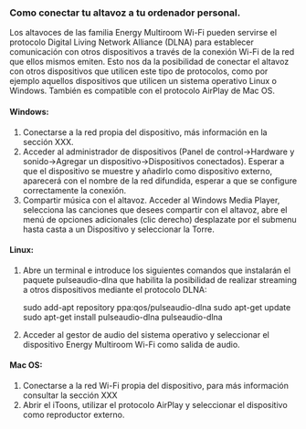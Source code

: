 ### Como conectar tu altavoz a tu ordenador personal.

Los altavoces de las familia Energy Multiroom Wi-Fi pueden servirse el protocolo Digital Living Network Alliance (DLNA) para establecer comunicación con otros dispositivos a través de la conexión Wi-Fi de la red que ellos mismos emiten. Esto nos da la posibilidad de conectar el altavoz con otros dispositivos que utilicen este tipo de protocolos, como por ejemplo aquellos dispositivos que utilicen un sistema operativo Linux o Windows. También es compatible con el protocolo AirPlay de Mac OS. 

#### Windows:

1) Conectarse a la red propia del dispositivo, más información en la sección XXX.
2) Acceder al administrador de dispositivos (Panel de control->Hardware y sonido->Agregar un dispositivo->Dispositivos conectados). Esperar a que el dispositivo se muestre y añadirlo como dispositivo externo, aparecerá con el nombre de la red difundida, esperar a que se configure correctamente la conexión. 
3) Compartir música con el altavoz. Acceder al Windows Media Player, selecciona las canciones que desees compartir con el altavoz, abre el menú de opciones adicionales (clic derecho) desplazate por el submenu hasta casta a un Dispositivo y seleccionar la Torre.

#### Linux:

1) Abre un terminal e introduce los siguientes comandos que instalarán el paquete pulseaudio-dlna que habilita la posibilidad de realizar streaming a otros dispositivos mediante el protocolo DLNA:

	sudo add-apt repository ppa:qos/pulseaudio-dlna
	sudo apt-get update 	
	sudo apt-get install pulseaudio-dlna
	pulseaudio-dlna

2) Acceder al gestor de audio del sistema operativo y seleccionar el dispositivo Energy Multiroom Wi-Fi como salida de audio.

#### Mac OS:
1) Conectarse a la red Wi-Fi propia del dispositivo, para más información consultar la sección XXX
2) Abrir el iToons, utilizar el protocolo AirPlay y seleccionar el dispositivo como reproductor externo.
